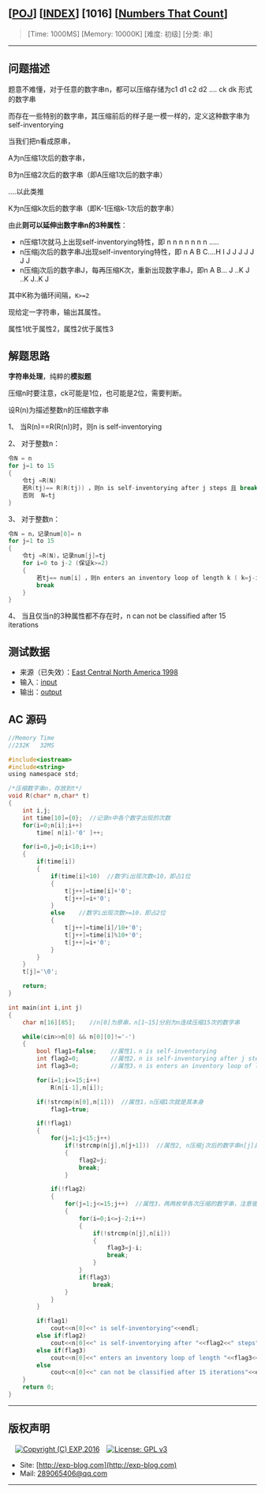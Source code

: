 ## [[POJ](http://poj.org/)] [[INDEX](https://github.com/lyy289065406/POJ-Solving-Reports)] [1016] [[Numbers That Count](http://poj.org/problem?id=1016)]

> [Time: 1000MS] [Memory: 10000K] [难度: 初级] [分类: 串]

------

## 问题描述

题意不难懂，对于任意的数字串n，都可以压缩存储为c1 d1 c2 d2 .... ck dk 形式的数字串

而存在一些特别的数字串，其压缩前后的样子是一模一样的，定义这种数字串为self-inventorying


当我们把n看成原串，

A为n压缩1次后的数字串，

B为n压缩2次后的数字串（即A压缩1次后的数字串）

....以此类推

K为n压缩k次后的数字串（即K-1压缩k-1次后的数字串）

由此**则可以延伸出数字串n的3种属性**：

- n压缩1次就马上出现self-inventorying特性，即 n n n n n n n .....
- n压缩j次后的数字串J出现self-inventorying特性，即 n A B C....H I J J J J J J J
- n压缩j次后的数字串J，每再压缩K次，重新出现数字串J，即n A B... J ..K J ..K J..K J

其中K称为循环间隔，`K>=2`

现给定一字符串，输出其属性。 

属性1优于属性2，属性2优于属性3


## 解题思路

**字符串处理**，纯粹的**模拟题**

压缩n时要注意，ck可能是1位，也可能是2位，需要判断。


设R(n)为描述整数n的压缩数字串


1、 当R(n)==R(R(n))时，则n is self-inventorying

2、 对于整数n：

```c
令N = n
for j=1 to 15
{   
	令tj =R(N)
	若R(tj)== R(R(tj)) ，则n is self-inventorying after j steps 且 break
	否则  N=tj
}
```

3、 对于整数n：

```c
令N = n，记录num[0]= n
for j=1 to 15
{     
	令tj =R(N)，记录num[j]=tj
	for i=0 to j-2 (保证k>=2)
	{        
		若tj== num[i] ，则n enters an inventory loop of length k ( k=j-i )
		break
	}
}
```

4、 当且仅当n的3种属性都不存在时，n can not be classified after 15 iterations


## 测试数据

- 来源（已失效）：[East Central North America 1998](http://plg1.cs.uwaterloo.ca/~acm00/regional98/real/)
- 输入：[input](/reports/POJ1016-Numbers%20That%20Count/testdata/input.dat)
- 输出：[output](/reports/POJ1016-Numbers%20That%20Count/testdata/output.dat)



## AC 源码


```c
//Memory Time 
//232K   32MS 

#include<iostream>
#include<string>
using namespace std;

/*压缩数字串n，存放到t*/
void R(char* n,char* t)
{
	int i,j;
	int time[10]={0};  //记录n中各个数字出现的次数
	for(i=0;n[i];i++)
		time[ n[i]-'0' ]++;

	for(i=0,j=0;i<10;i++)
	{
		if(time[i])
		{
			if(time[i]<10)  //数字i出现次数<10，即占1位
			{
				t[j++]=time[i]+'0';
				t[j++]=i+'0';
			}
			else    //数字i出现次数>=10，即占2位
			{
				t[j++]=time[i]/10+'0';
				t[j++]=time[i]%10+'0';
				t[j++]=i+'0';
			}
		}
	}
	t[j]='\0';

	return;
}

int main(int i,int j)
{
	char n[16][85];    //n[0]为原串，n[1~15]分别为n连续压缩15次的数字串

	while(cin>>n[0] && n[0][0]!='-')
	{
		bool flag1=false;    //属性1，n is self-inventorying
		int flag2=0;         //属性2，n is self-inventorying after j steps，顺便记录j
		int flag3=0;         //属性3，n is enters an inventory loop of length k，顺便记录k

		for(i=1;i<=15;i++)
			R(n[i-1],n[i]);

		if(!strcmp(n[0],n[1]))  //属性1，n压缩1次就是其本身
			flag1=true;

		if(!flag1)
		{
			for(j=1;j<15;j++)
				if(!strcmp(n[j],n[j+1]))  //属性2, n压缩j次后的数字串n[j]具有属性1
				{
					flag2=j;
					break;
				}

			if(!flag2)
			{
				for(j=1;j<=15;j++)  //属性3，两两枚举各次压缩的数字串，注意循环间隔>=2
				{
					for(i=0;i<=j-2;i++)
					{
						if(!strcmp(n[j],n[i]))
						{
							flag3=j-i;
							break;
						}
					}
					if(flag3)
						break;
				}
			}
		}

		if(flag1)
			cout<<n[0]<<" is self-inventorying"<<endl;
		else if(flag2)
			cout<<n[0]<<" is self-inventorying after "<<flag2<<" steps"<<endl;
		else if(flag3)
			cout<<n[0]<<" enters an inventory loop of length "<<flag3<<endl;
		else
			cout<<n[0]<<" can not be classified after 15 iterations"<<endl;
	}
	return 0;
}
```

------

## 版权声明

　[![Copyright (C) EXP,2016](https://img.shields.io/badge/Copyright%20(C)-EXP%202016-blue.svg)](http://exp-blog.com)　[![License: GPL v3](https://img.shields.io/badge/License-GPL%20v3-blue.svg)](https://www.gnu.org/licenses/gpl-3.0)
  

- Site: [http://exp-blog.com](http://exp-blog.com) 
- Mail: <a href="mailto:289065406@qq.com?subject=[EXP's Github]%20Your%20Question%20（请写下您的疑问）&amp;body=What%20can%20I%20help%20you?%20（需要我提供什么帮助吗？）">289065406@qq.com</a>


------
